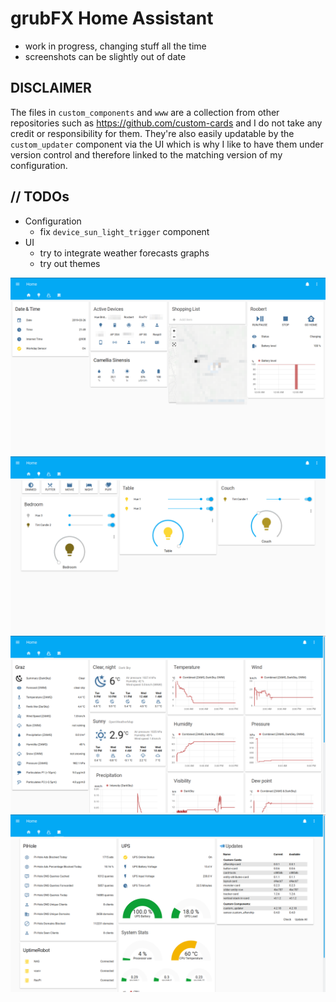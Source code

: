 # grubFX Home Assistant

- work in progress, changing stuff all the time
- screenshots can be slightly out of date

## DISCLAIMER
The files in `custom_components` and `www` are a collection from other repositories such as https://github.com/custom-cards and I do not take any credit or responsibility for them. They're also easily updatable by the `custom_updater` component via the UI which is why I like to have them under version control and therefore linked to the matching version of my configuration.

## // TODOs
- Configuration
  - fix `device_sun_light_trigger` component
- UI
  - try to integrate weather forecasts graphs
  - try out themes

![screenshot0](./pics/00.png)
![screenshot0](./pics/01.png)
![screenshot0](./pics/02.png)
![screenshot0](./pics/03.png)
